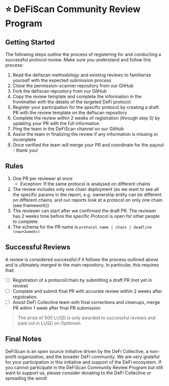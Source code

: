 # ⭐️ DeFiScan Community Review Program

## Getting Started

The following steps outline the process of registering for and conducting a successful protocol review. Make sure you understand and follow this process:

1. Read the defiscan methodology and existing reviews to familiarize yourself with the expected submission process
2. Clone the permission-scanner repository from our GitHub
3. Fork the defiscan repository from our GitHub
4. Copy the review template and complete the information in the frontmatter with the details of the targeted DeFi protocol
5. Register your participation for the specific protocol by creating a draft PR with the review template on the defiscan repository
6. Complete the review within 2 weeks of registration (through step 5) by updating your PR with the full information
7. Ping the team in the DeFiScan channel on our GitHub
8. Assist the team in finalizing the review if any information is missing or incomplete
9. Once verified the team will merge your PR and coordinate for the payout - thank you!

## Rules

1. One PR per reviewer at once
   - Exception: If the same protocol is analysed on different chains
2. The review includes only one chain deployment (as we want to see all the specific params in the report, e.g. ownership entity can be different on different chains, and our reports look at a protocol on only one chain (see framework))
3. The reviewer can start after we confirmed the draft PR. The reviewer has 2 weeks time before the specific Protocol is open for other people to complete.
4. The schema for the PR name is `protocol name | chain | deadline (now+2weeks)`

## Successful Reviews

A review is considered successful if it follows the process outlined above and is ultimately merged to the main repository. In particular, this requires that:

- [ ] Registration of a protocol/chain by submitting a draft PR (not yet in review)
- [ ] Complete and submit final PR with accurate review within 2 weeks after registration
- [ ] Assist DeFi Collective team with final corrections and cleanups, merge PR within 1 week after final PR submission

> The prize of 500 LUSD is only awarded to successful reviews and paid out in LUSD on Optimism.

## Final Notes

DeFiScan is an open source initiative driven by the DeFi Collective, a non-profit organization, and the broader DeFi community. We are very grateful for your participation in this initiative and support of the DeFi ecosystem. If you cannot participate in the DeFiScan Community Review Program but still want to support us, please consider donating to the DeFi Collective or spreading the word!
